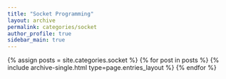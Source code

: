 ```yaml
---
title: "Socket Programming"
layout: archive
permalink: categories/socket
author_profile: true
sidebar_main: true
---
```


{% assign posts = site.categories.socket %}
{% for post in posts %} {% include archive-single.html type=page.entries_layout %} {% endfor %}
